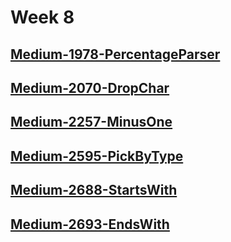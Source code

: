 # Week 8

## [Medium-1978-PercentageParser](./medium/1978-percentage-parser.ts)

## [Medium-2070-DropChar](./medium/2070-drop-char.ts)

## [Medium-2257-MinusOne](./medium/2257-minus-one.ts)

## [Medium-2595-PickByType](./medium/2595-pick-by-type.ts)

## [Medium-2688-StartsWith](./medium/2688-starts-with.ts)

## [Medium-2693-EndsWith](./medium/2693-ends-with.ts)
